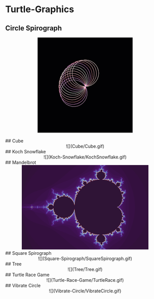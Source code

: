 # Turtle-Graphics
  
## Circle Spirograph
<p align="center">
  <img src="Circle-Spirograph/CircleSpirograph.gif" alt="animated" />
</p>
## Cube
<div align="center">
![](Cube/Cube.gif)
</div>
## Koch Snowflake
<div align="center">
![](Koch-Snowflake/KochSnowflake.gif)
</div>
## Mandelbrot
<div align="center">
<img src="Mandelbrot/mandelbrot.png" width=400>
</div>
## Square Spirograph
<div align="center">
![](Square-Spirograph/SquareSpirograph.gif)
</div>
## Tree
<div align="center">
![](Tree/Tree.gif)
</div>
## Turtle Race Game
<div align="center">
![](Turtle-Race-Game/TurtleRace.gif)
</div>
## Vibrate Circle
<div align="center">
![](Vibrate-Circle/VibrateCircle.gif)
</div>
